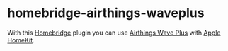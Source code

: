 # homebridge-airthings-waveplus
With this [Homebridge](https://github.com/nfarina/homebridge) plugin you can use [Airthings Wave Plus](https://www.airthings.com/wave-plus) with [Apple HomeKit](https://www.apple.com/ios/home/).
